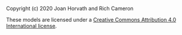 Copyright (c) 2020 Joan Horvath and Rich Cameron

These models are licensed under a [Creative Commons Attribution 4.0 International license](https://creativecommons.org/licenses/by/4.0/).
